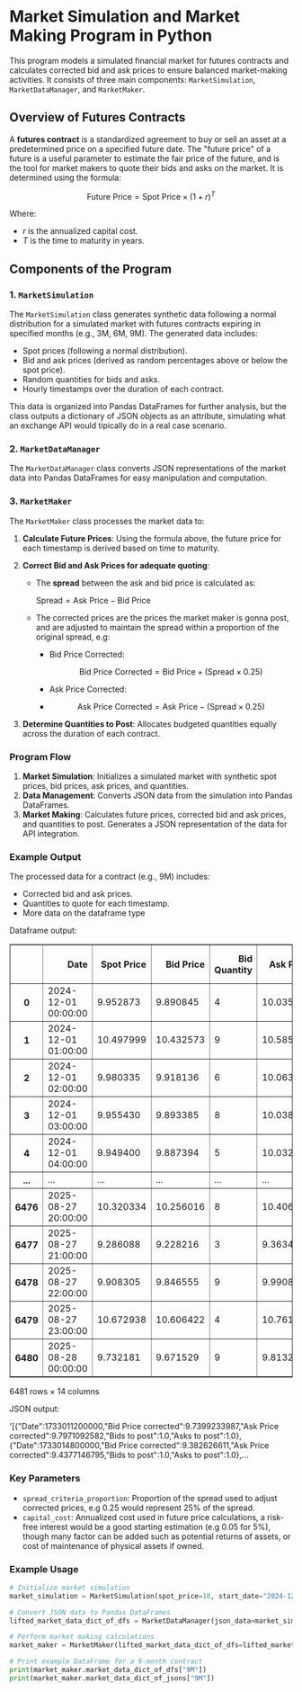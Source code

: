 # Market Simulation and Market Making Program in Python

This program models a simulated financial market for futures contracts and calculates corrected bid and ask prices to ensure balanced market-making activities. It consists of three main components: `MarketSimulation`, `MarketDataManager`, and `MarketMaker`.

## Overview of Futures Contracts

A **futures contract** is a standardized agreement to buy or sell an asset at a predetermined price on a specified future date. The "future price" of a future is a useful parameter to estimate the fair price of the future, and is the tool for market makers to quote their bids and asks on the market. It is determined using the formula:

$$
\text{Future Price} = \text{Spot Price} \times (1 + r)^{T}
$$

Where:

- $r$ is the annualized capital cost.
- $T$ is the time to maturity in years.

## Components of the Program

### 1. `MarketSimulation`

The `MarketSimulation` class generates synthetic data following a normal distribution for a simulated market with futures contracts expiring in specified months (e.g., 3M, 6M, 9M). The generated data includes:

- Spot prices (following a normal distribution).
- Bid and ask prices (derived as random percentages above or below the spot price).
- Random quantities for bids and asks.
- Hourly timestamps over the duration of each contract.

This data is organized into Pandas DataFrames for further analysis, but the class outputs a dictionary of JSON objects as an attribute, simulating what an exchange API would tipically do in a real case scenario.

### 2. `MarketDataManager`

The `MarketDataManager` class converts JSON representations of the market data into Pandas DataFrames for easy manipulation and computation.

### 3. `MarketMaker`

The `MarketMaker` class processes the market data to:

1. **Calculate Future Prices**: Using the formula above, the future price for each timestamp is derived based on time to maturity.
2. **Correct Bid and Ask Prices for adequate quoting**:
   - The **spread** between the ask and bid price is calculated as:
     
     $\text{Spread} = \text{Ask Price} - \text{Bid Price}$
     
   - The corrected prices are the prices the market maker is gonna post, and are adjusted to maintain the spread within a proportion of the original spread, e.g:
     - Bid Price Corrected:
       
       $$\text{Bid Price Corrected} = \text{Bid Price} + (\text{Spread} \times 0.25)$$
       
     - Ask Price Corrected:
     - 
       $$\text{Ask Price Corrected} = \text{Ask Price} - (\text{Spread} \times 0.25)$$
       
3. **Determine Quantities to Post**: Allocates budgeted quantities equally across the duration of each contract.

### Program Flow

1. **Market Simulation**: Initializes a simulated market with synthetic spot prices, bid prices, ask prices, and quantities.
2. **Data Management**: Converts JSON data from the simulation into Pandas DataFrames.
3. **Market Making**: Calculates future prices, corrected bid and ask prices, and quantities to post. Generates a JSON representation of the data for API integration.

### Example Output

The processed data for a contract (e.g., 9M) includes:

- Corrected bid and ask prices.
- Quantities to quote for each timestamp.
- More data on the dataframe type


 Dataframe output:
<div>
<table border="1" class="dataframe">
  <thead>
    <tr style="text-align: right;">
      <th></th>
      <th>Date</th>
      <th>Spot Price</th>
      <th>Bid Price</th>
      <th>Bid Quantity</th>
      <th>Ask Price</th>
      <th>Ask Quantity</th>
      <th>Time to maturity full</th>
      <th>Time to maturity years</th>
      <th>Future Price</th>
      <th>Spread</th>
      <th>Bid Price corrected</th>
      <th>Ask Price corrected</th>
      <th>Bids to post</th>
      <th>Asks to post</th>
    </tr>
  </thead>
  <tbody>
    <tr>
      <th>0</th>
      <td>2024-12-01 00:00:00</td>
      <td>9.952873</td>
      <td>9.890845</td>
      <td>4</td>
      <td>10.035788</td>
      <td>4</td>
      <td>270 days 00:00:00</td>
      <td>0.739726</td>
      <td>10.318646</td>
      <td>0.144943</td>
      <td>9.927080</td>
      <td>9.999552</td>
      <td>1.0</td>
      <td>1.0</td>
    </tr>
    <tr>
      <th>1</th>
      <td>2024-12-01 01:00:00</td>
      <td>10.497999</td>
      <td>10.432573</td>
      <td>9</td>
      <td>10.585455</td>
      <td>6</td>
      <td>269 days 23:00:00</td>
      <td>0.739612</td>
      <td>10.883745</td>
      <td>0.152882</td>
      <td>10.470793</td>
      <td>10.547234</td>
      <td>1.0</td>
      <td>1.0</td>
    </tr>
    <tr>
      <th>2</th>
      <td>2024-12-01 02:00:00</td>
      <td>9.980335</td>
      <td>9.918136</td>
      <td>6</td>
      <td>10.063479</td>
      <td>3</td>
      <td>269 days 22:00:00</td>
      <td>0.739498</td>
      <td>10.347003</td>
      <td>0.145343</td>
      <td>9.954472</td>
      <td>10.027143</td>
      <td>1.0</td>
      <td>1.0</td>
    </tr>
    <tr>
      <th>3</th>
      <td>2024-12-01 03:00:00</td>
      <td>9.955430</td>
      <td>9.893385</td>
      <td>8</td>
      <td>10.038366</td>
      <td>5</td>
      <td>269 days 21:00:00</td>
      <td>0.739384</td>
      <td>10.321125</td>
      <td>0.144980</td>
      <td>9.929631</td>
      <td>10.002121</td>
      <td>1.0</td>
      <td>1.0</td>
    </tr>
    <tr>
      <th>4</th>
      <td>2024-12-01 04:00:00</td>
      <td>9.949400</td>
      <td>9.887394</td>
      <td>5</td>
      <td>10.032286</td>
      <td>4</td>
      <td>269 days 20:00:00</td>
      <td>0.739269</td>
      <td>10.314817</td>
      <td>0.144892</td>
      <td>9.923617</td>
      <td>9.996063</td>
      <td>1.0</td>
      <td>1.0</td>
    </tr>
    <tr>
      <th>...</th>
      <td>...</td>
      <td>...</td>
      <td>...</td>
      <td>...</td>
      <td>...</td>
      <td>...</td>
      <td>...</td>
      <td>...</td>
      <td>...</td>
      <td>...</td>
      <td>...</td>
      <td>...</td>
      <td>...</td>
      <td>...</td>
    </tr>
    <tr>
      <th>6476</th>
      <td>2025-08-27 20:00:00</td>
      <td>10.320334</td>
      <td>10.256016</td>
      <td>8</td>
      <td>10.406310</td>
      <td>2</td>
      <td>0 days 04:00:00</td>
      <td>0.000457</td>
      <td>10.320564</td>
      <td>0.150294</td>
      <td>10.293589</td>
      <td>10.368737</td>
      <td>1.0</td>
      <td>1.0</td>
    </tr>
    <tr>
      <th>6477</th>
      <td>2025-08-27 21:00:00</td>
      <td>9.286088</td>
      <td>9.228216</td>
      <td>3</td>
      <td>9.363448</td>
      <td>7</td>
      <td>0 days 03:00:00</td>
      <td>0.000342</td>
      <td>9.286244</td>
      <td>0.135233</td>
      <td>9.262024</td>
      <td>9.329640</td>
      <td>1.0</td>
      <td>1.0</td>
    </tr>
    <tr>
      <th>6478</th>
      <td>2025-08-27 22:00:00</td>
      <td>9.908305</td>
      <td>9.846555</td>
      <td>9</td>
      <td>9.990849</td>
      <td>8</td>
      <td>0 days 02:00:00</td>
      <td>0.000228</td>
      <td>9.908416</td>
      <td>0.144294</td>
      <td>9.882628</td>
      <td>9.954775</td>
      <td>1.0</td>
      <td>1.0</td>
    </tr>
    <tr>
      <th>6479</th>
      <td>2025-08-27 23:00:00</td>
      <td>10.672938</td>
      <td>10.606422</td>
      <td>4</td>
      <td>10.761851</td>
      <td>8</td>
      <td>0 days 01:00:00</td>
      <td>0.000114</td>
      <td>10.672997</td>
      <td>0.155429</td>
      <td>10.645279</td>
      <td>10.722994</td>
      <td>1.0</td>
      <td>1.0</td>
    </tr>
    <tr>
      <th>6480</th>
      <td>2025-08-28 00:00:00</td>
      <td>9.732181</td>
      <td>9.671529</td>
      <td>9</td>
      <td>9.813258</td>
      <td>7</td>
      <td>0 days 00:00:00</td>
      <td>0.000000</td>
      <td>9.732181</td>
      <td>0.141729</td>
      <td>9.706961</td>
      <td>9.777825</td>
      <td>1.0</td>
      <td>1.0</td>
    </tr>
  </tbody>
</table>
<p>6481 rows × 14 columns</p>
</div>

JSON output:

'[{"Date":1733011200000,"Bid Price corrected":9.7399233987,"Ask Price corrected":9.7971092582,"Bids to post":1.0,"Asks to post":1.0},{"Date":1733014800000,"Bid Price corrected":9.382626611,"Ask Price corrected":9.4377146795,"Bids to post":1.0,"Asks to post":1.0},...

### Key Parameters

- `spread_criteria_proportion`: Proportion of the spread used to adjust corrected prices, e.g 0.25 would represent 25% of the spread.
- `capital_cost`: Annualized cost used in future price calculations, a risk-free interest would be a good starting estimation (e.g 0.05 for 5%), though many factor can be added such as potential returns of assets, or cost of maintenance of physical assets if owned.

### Example Usage

```python
# Initialize market simulation
market_simulation = MarketSimulation(spot_price=10, start_date="2024-12-01 00:00:00", contract_list=[3,6,9], variance=0.5)

# Convert JSON data to Pandas DataFrames
lifted_market_data_dict_of_dfs = MarketDataManager(json_data=market_simulation.order_book_json).df

# Perform market making calculations
market_maker = MarketMaker(lifted_market_data_dict_of_dfs=lifted_market_data_dict_of_dfs, budget=10000, spread_criteria_proportion=0.25, capital_cost=0.05)

# Print example DataFrame for a 9-month contract
print(market_maker.market_data_dict_of_dfs["9M"])
print(market_maker.market_data_dict_of_jsons["9M"])
```
